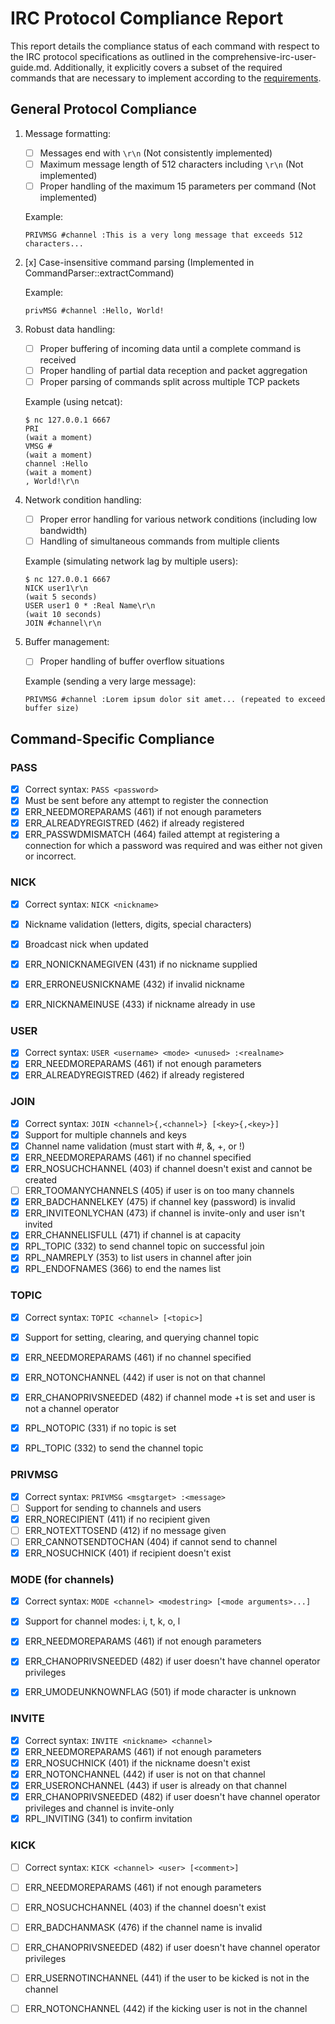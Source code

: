 # IRC Protocol Compliance Report

This report details the compliance status of each command with respect to the IRC protocol specifications as outlined in the comprehensive-irc-user-guide.md. Additionally, it explicitly covers a subset of the required commands that are necessary to implement according to the [requirements](./docs/requirements/command-progress-status.md).




## General Protocol Compliance

1. Message formatting:
   - [ ] Messages end with `\r\n` (Not consistently implemented)
   - [ ] Maximum message length of 512 characters including `\r\n` (Not implemented)
   - [ ] Proper handling of the maximum 15 parameters per command (Not implemented)

   Example:
   ```
   PRIVMSG #channel :This is a very long message that exceeds 512 characters...
   ```


2. [x] Case-insensitive command parsing (Implemented in CommandParser::extractCommand)

   Example:
   ```
   privMSG #channel :Hello, World!
   ```

3. Robust data handling:
   - [ ] Proper buffering of incoming data until a complete command is received
   - [ ] Proper handling of partial data reception and packet aggregation
   - [ ] Proper parsing of commands split across multiple TCP packets

   Example (using netcat):
   ```
   $ nc 127.0.0.1 6667
   PRI
   (wait a moment)
   VMSG #
   (wait a moment)
   channel :Hello
   (wait a moment)
   , World!\r\n
   ```


4. Network condition handling:
   - [ ] Proper error handling for various network conditions (including low bandwidth)
   - [ ] Handling of simultaneous commands from multiple clients

   Example (simulating network lag by multiple users):
   ```
   $ nc 127.0.0.1 6667 
   NICK user1\r\n
   (wait 5 seconds)
   USER user1 0 * :Real Name\r\n
   (wait 10 seconds)
   JOIN #channel\r\n
   ```

5. Buffer management:
   - [ ] Proper handling of buffer overflow situations

   Example (sending a very large message):
   ```
   PRIVMSG #channel :Lorem ipsum dolor sit amet... (repeated to exceed buffer size)
   ```




## Command-Specific Compliance

### PASS
- [x] Correct syntax: `PASS <password>`
- [x] Must be sent before any attempt to register the connection
- [x] ERR_NEEDMOREPARAMS (461) if not enough parameters
- [x] ERR_ALREADYREGISTRED (462) if already registered
- [x] ERR_PASSWDMISMATCH (464) failed attempt at registering a connection for which a password was required and was either not given or incorrect.

### NICK
- [x] Correct syntax: `NICK <nickname>`
- [x] Nickname validation (letters, digits, special characters)
- [x] Broadcast nick when updated
- [x] ERR_NONICKNAMEGIVEN (431) if no nickname supplied
- [x] ERR_ERRONEUSNICKNAME (432) if invalid nickname
- [x] ERR_NICKNAMEINUSE (433) if nickname already in use



### USER
- [x] Correct syntax: `USER <username> <mode> <unused> :<realname>`
- [x] ERR_NEEDMOREPARAMS (461) if not enough parameters
- [x] ERR_ALREADYREGISTRED (462) if already registered

### JOIN
- [x] Correct syntax: `JOIN <channel>{,<channel>} [<key>{,<key>}]`
- [x] Support for multiple channels and keys
- [x] Channel name validation (must start with #, &, +, or !)
- [x] ERR_NEEDMOREPARAMS (461) if no channel specified
- [x] ERR_NOSUCHCHANNEL (403) if channel doesn't exist and cannot be created
- [ ] ERR_TOOMANYCHANNELS (405) if user is on too many channels
- [x] ERR_BADCHANNELKEY (475) if channel key (password) is invalid
- [x] ERR_INVITEONLYCHAN (473) if channel is invite-only and user isn't invited
- [x] ERR_CHANNELISFULL (471) if channel is at capacity
- [x] RPL_TOPIC (332) to send channel topic on successful join
- [x] RPL_NAMREPLY (353) to list users in channel after join
- [x] RPL_ENDOFNAMES (366) to end the names list

### TOPIC
- [x] Correct syntax: `TOPIC <channel> [<topic>]`
- [x] Support for setting, clearing, and querying channel topic
- [x] ERR_NEEDMOREPARAMS (461) if no channel specified
- [x] ERR_NOTONCHANNEL (442) if user is not on that channel
- [x] ERR_CHANOPRIVSNEEDED (482) if channel mode +t is set and user is not a channel operator
- [x] RPL_NOTOPIC (331) if no topic is set
- [x] RPL_TOPIC (332) to send the channel topic


### PRIVMSG
- [x] Correct syntax: `PRIVMSG <msgtarget> :<message>`
- [ ] Support for sending to channels and users
- [x] ERR_NORECIPIENT (411) if no recipient given
- [ ] ERR_NOTEXTTOSEND (412) if no message given
- [ ] ERR_CANNOTSENDTOCHAN (404) if cannot send to channel
- [x] ERR_NOSUCHNICK (401) if recipient doesn't exist

### MODE (for channels)
- [x] Correct syntax: `MODE <channel> <modestring> [<mode arguments>...]`
- [x] Support for channel modes: i, t, k, o, l
- [x] ERR_NEEDMOREPARAMS (461) if not enough parameters
- [x] ERR_CHANOPRIVSNEEDED (482) if user doesn't have channel operator privileges
- [x] ERR_UMODEUNKNOWNFLAG (501) if mode character is unknown


### INVITE
- [x] Correct syntax: `INVITE <nickname> <channel>`
- [x] ERR_NEEDMOREPARAMS (461) if not enough parameters
- [x] ERR_NOSUCHNICK (401) if the nickname doesn't exist
- [x] ERR_NOTONCHANNEL (442) if user is not on that channel
- [x] ERR_USERONCHANNEL (443) if user is already on that channel
- [x] ERR_CHANOPRIVSNEEDED (482) if user doesn't have channel operator privileges and channel is invite-only
- [x] RPL_INVITING (341) to confirm invitation

### KICK
- [ ] Correct syntax: `KICK <channel> <user> [<comment>]`
- [ ] ERR_NEEDMOREPARAMS (461) if not enough parameters
- [ ] ERR_NOSUCHCHANNEL (403) if the channel doesn't exist
- [ ] ERR_BADCHANMASK (476) if the channel name is invalid
- [ ] ERR_CHANOPRIVSNEEDED (482) if user doesn't have channel operator privileges
- [ ] ERR_USERNOTINCHANNEL (441) if the user to be kicked is not in the channel
- [ ] ERR_NOTONCHANNEL (442) if the kicking user is not in the channel





